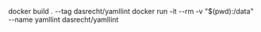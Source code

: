 docker build . --tag dasrecht/yamllint
docker run -it --rm -v "$(pwd):/data"  --name yamllint dasrecht/yamllint
